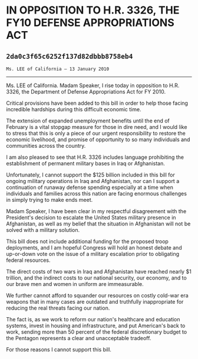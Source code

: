 # IN OPPOSITION TO H.R. 3326, THE FY10 DEFENSE APPROPRIATIONS ACT
## `2da0c3f65c6252f137d82dbbb8758eb4`
`Ms. LEE of California — 13 January 2010`

---


Ms. LEE of California. Madam Speaker, I rise today in opposition to 
H.R. 3326, the Department of Defense Appropriations Act for FY 2010.

Critical provisions have been added to this bill in order to help 
those facing incredible hardships during this difficult economic time.

The extension of expanded unemployment benefits until the end of 
February is a vital stopgap measure for those in dire need, and I would 
like to stress that this is only a piece of our urgent responsibility 
to restore the economic livelihood, and promise of opportunity to so 
many individuals and communities across the country.

I am also pleased to see that H.R. 3326 includes language prohibiting 
the establishment of permanent military bases in Iraq or Afghanistan.

Unfortunately, I cannot support the $125 billion included in this 
bill for ongoing military operations in Iraq and Afghanistan, nor can I 
support a continuation of runaway defense spending especially at a time 
when individuals and families across this nation are facing enormous 
challenges in simply trying to make ends meet.

Madam Speaker, I have been clear in my respectful disagreement with 
the President's decision to escalate the United States military 
presence in Afghanistan, as well as my belief that the situation in 
Afghanistan will not be solved with a military solution.

This bill does not include additional funding for the proposed troop 
deployments, and I am hopeful Congress will hold an honest debate and 
up-or-down vote on the issue of a military escalation prior to 
obligating federal resources.

The direct costs of two wars in Iraq and Afghanistan have reached 
nearly $1 trillion, and the indirect costs to our national security, 
our economy, and to our brave men and women in uniform are 
immeasurable.

We further cannot afford to squander our resources on costly cold-war 
era weapons that in many cases are outdated and truthfully 
inappropriate for reducing the real threats facing our nation.

The fact is, as we work to reform our nation's healthcare and 
education systems, invest in housing and infrastructure, and put 
American's back to work, sending more than 50 percent of the federal 
discretionary budget to the Pentagon represents a clear and 
unacceptable tradeoff.

For those reasons I cannot support this bill.
